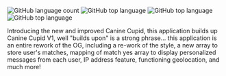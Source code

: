 ![GitHub language count](https://img.shields.io/github/languages/count/lrmccann/Canine-Cupid-V2-Fe?color=lime%20green%20&style=plastic)       ![GitHub top language](https://img.shields.io/github/languages/top/lrmccann/CANINE-CUPID-V2-Fe?color=yellow&style=plastic)       ![GitHub top language](https://img.shields.io/badge/CSS-16.1%25-purple)       ![GitHub top language](https://img.shields.io/badge/HTML-2.5%25-red)



Introducing the new and improved Canine Cupid, this application builds up Canine Cupid V1, well "builds upon" is a strong phrase... this application is an entire rework of the OG, including a re-work of the style, a new array to store user's matches, mapping of match yes array to display personalized messages from each user, IP address feature, functioning geolocation, and much more!

